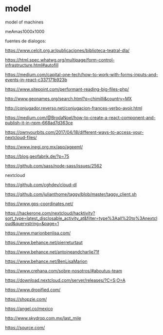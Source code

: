 # model
model of machines 

meAmas1000x1000

fuentes de dialogos:

https://www.celcit.org.ar/publicaciones/biblioteca-teatral-dla/

https://html.spec.whatwg.org/multipage/form-control-infrastructure.html#autofill


https://medium.com/capital-one-tech/how-to-work-with-forms-inputs-and-events-in-react-c337171b923b

https://www.sitepoint.com/performant-reading-big-files-php/

http://www.geonames.org/search.html?q=chimilli&country=MX

http://conjugador.reverso.net/conjugacion-frances-verbo-avoir.html

https://medium.com/@BrodaNoel/how-to-create-a-react-component-and-publish-it-in-npm-668ad7d363ce

https://ownyourbits.com/2017/04/18/different-ways-to-access-your-nextcloud-files/


https://www.inegi.org.mx/app/ageeml/

https://blog.geofabrik.de/?p=75

https://github.com/sass/node-sass/issues/2562

nextcloud

https://github.com/cghdev/cloud-dl

https://github.com/julianthome/taggy/blob/master/taggy_client.sh

https://www.gps-coordinates.net/

https://hackerone.com/nextcloud/hacktivity?sort_type=latest_disclosable_activity_at&filter=type%3Aall%20to%3Anextcloud&querystring=&page=1


https://www.marionbenlisa.com/

https://www.behance.net/pierreturtaut

https://www.behance.net/antoineandcharlie71f

https://www.behance.net/BenLisaMarion

https://www.crehana.com/sobre-nosotros/#aboutus-team

https://download.nextcloud.com/server/releases/?C=S;O=A

https://www.dropified.com/

https://shopzie.com/

https://angel.co/mexico

http://www.skydrop.com.mx/last_mile

https://source.com/
